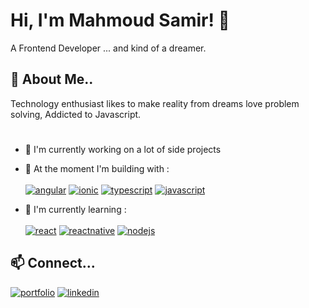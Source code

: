 
# Hi, I'm Mahmoud Samir! 👋
A Frontend Developer ... and kind of a dreamer.

## 🚀 About Me..

Technology enthusiast likes to make reality from dreams love problem solving, Addicted to Javascript.

#
- 🔭 I'm currently working on a lot of side projects
- 🎢 At the moment I'm building with : <br/> <br/>
[![angular](https://img.shields.io/badge/Angular-DD0031?style=for-the-badge&logo=angular&logoColor=white)]()
[![ionic](https://img.shields.io/badge/Ionic-3880FF?style=for-the-badge&logo=ionic&logoColor=white)]()
[![typescript](https://img.shields.io/badge/TypeScript-007ACC?style=for-the-badge&logo=typescript&logoColor=white)]()
[![javascript](https://img.shields.io/badge/JavaScript-323330?style=for-the-badge&logo=javascript&logoColor=F7DF1E)]()

- 🌱 I'm currently learning : <br/> <br/>
[![react](https://img.shields.io/badge/React-20232A?style=for-the-badge&logo=react&logoColor=61DAFB)]()
[![reactnative](https://img.shields.io/badge/React_Native-20232A?style=for-the-badge&logo=react&logoColor=61DAFB)]()
[![nodejs](https://img.shields.io/badge/Node.js-339933?style=for-the-badge&logo=nodedotjs&logoColor=white)]()


## 📫 Connect... 
[![portfolio](https://img.shields.io/badge/website-000000?style=for-the-badge&logo=About.me&logoColor=white)](https://msamirzayed.github.io/portfolio/)
[![linkedin](https://img.shields.io/badge/linkedin-0A66C2?style=for-the-badge&logo=linkedin&logoColor=white)](https://www.linkedin.com/in/mahmoud-samir01/)


